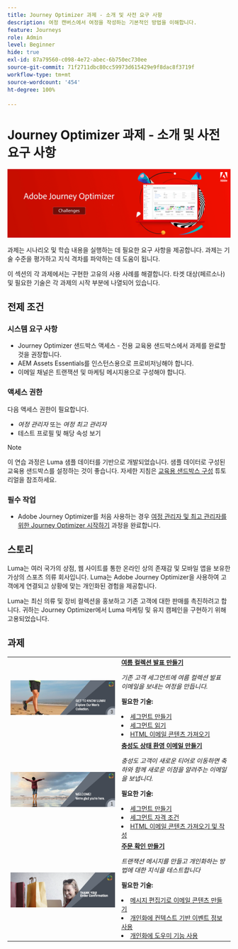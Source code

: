 ```yaml
---
title: Journey Optimizer 과제 - 소개 및 사전 요구 사항
description: 여정 캔버스에서 여정을 작성하는 기본적인 방법을 이해합니다.
feature: Journeys
role: Admin
level: Beginner
hide: true
exl-id: 87a79560-c098-4e72-abec-6b750ec730ee
source-git-commit: 71f2711dbc80cc59973d615429e9f8dac8f3719f
workflow-type: tm+mt
source-wordcount: '454'
ht-degree: 100%

---
```


# Journey Optimizer 과제 - 소개 및 사전 요구 사항

![AJO 과제 배너](./assets/ajo-banner-challenges.png)

과제는 시나리오 및 학습 내용을 실행하는 데 필요한 요구 사항을 제공합니다. 과제는 기술 수준을 평가하고 지식 격차를 파악하는 데 도움이 됩니다.

이 섹션의 각 과제에서는 구현한 고유의 사용 사례를 해결합니다. 타겟 대상(페르소나) 및 필요한 기술은 각 과제의 시작 부분에 나열되어 있습니다.

## 전제 조건

### 시스템 요구 사항

* Journey Optimizer 샌드박스 액세스 - 전용 교육용 샌드박스에서 과제를 완료할 것을 권장합니다.
* AEM Assets Essentials를 인스턴스용으로 프로비저닝해야 합니다.
* 이메일 채널은 트랜잭션 및 마케팅 메시지용으로 구성해야 합니다.

### 액세스 권한

다음 액세스 권한이 필요합니다.
* *여정 관리자* 또는 *여정 최고 관리자*
* 테스트 프로필 및 해당 속성 보기

>[!NOTE]
> 이 연습 과정은 Luma 샘플 데이터를 기반으로 개발되었습니다. 샘플 데이터로 구성된 교육용 샌드박스를 설정하는 것이 좋습니다. 자세한 지침은 [교육용 샌드박스 구성](/help/tutorial-configure-a-training-sandbox/introduction-and-prerequisites.md) 튜토리얼을 참조하세요.

### 필수 작업

* Adobe Journey Optimizer를 처음 사용하는 경우 [여정 관리자 및 최고 관리자를 위한 Journey Optimizer 시작하기](https://experienceleague.adobe.com/?recommended=JourneyOptimizer-U-1-2021.1) 과정을 완료합니다.


## 스토리

Luma는 여러 국가의 상점, 웹 사이트를 통한 온라인 상의 존재감 및 모바일 앱을 보유한 가상의 스포츠 의류 회사입니다. Luma는 Adobe Journey Optimizer을 사용하여 고객에게 연결되고 상황에 맞는 개인화된 경험을 제공합니다.

Luma는 최신 의류 및 장비 컬렉션을 홍보하고 기존 고객에 대한 판매를 촉진하려고 합니다. 귀하는 Journey Optimizer에서 Luma 마케팅 및 유지 캠페인을 구현하기 위해 고용되었습니다.

## 과제

<table>
<tr>
<td>
 <div>
      <a href="summer-collection-announcement-challenge.md">
        <img alt="여름 컬렉션 발표용 이미지" src="./assets/email-assets/luma-transactional-onboarding-3.png"/>
      </a>
      </div>
  </td>
  <td>
   <strong><a href="summer-collection-announcement-challenge.md">여름 컬렉션 발표 만들기 </strong>
 </a>
      <p>
      <em>기존 고객 세그먼트에 여름 컬렉션 발표 이메일을 보내는 여정을 만듭니다. </em>
      <p>
      <b>필요한 기술:</b>
      <li><a href="https://experienceleague.adobe.com/docs/journey-optimizer-learn/tutorials/profiles-segments-subscriptions/create-segments.html?lang=ko"> 세그먼트 만들기</li>
      <li><a href="https://experienceleague.adobe.com/docs/journey-optimizer-learn/tutorials/create-journeys/use-case-read-segment.html?lang=ko">세그먼트 읽기</li>
       <li><a href="https://experienceleague.adobe.com/docs/journey-optimizer-learn/tutorials/create-messages/create-emails/import-and-author-html-email-content.html?lang=ko">HTML 이메일 콘텐츠 가져오기</li>
  </td>
  </tr>
   <tr>
    <td>
    <div>
    <a>
      <img alt="환영합니다." src="./assets/email-assets/luma-transactional-onboarding-1.png"/>
    </a>
    </div>
    <td>
    <div >
      <a>
    <strong><a href="loyalty-status-welcome-email-challenge.md">충성도 상태 환영 이메일 만들기 </strong>
    </a>
    </div>
    <p>
    <em>충성도 고객이 새로운 티어로 이동하면 축하와 함께 새로운 이점을 알려주는 이메일을 보냅니다.</em>
    <p>
    <b>필요한 기술:</b>
      <li><a href="https://experienceleague.adobe.com/docs/journey-optimizer-learn/tutorials/profiles-segments-subscriptions/create-segments.html?lang=ko"> 세그먼트 만들기</li>
      <li><a href="https://experienceleague.adobe.com/docs/journey-optimizer-learn/tutorials/create-journeys/use-case-read-segment-qualification.html?lang=ko">세그먼트 자격 조건</li>
      <li><a href="https://experienceleague.adobe.com/docs/journey-optimizer-learn/tutorials/create-messages/create-emails/import-and-author-html-email-content.html?lang=ko">HTML 이메일 콘텐츠 가져오기 및 작성</li>
  </td>
  </tr>
  <tr>
  <td>
  <div>
    <a href="order-confirmation-challenge.md">
      <img alt="Luma 이메일" src="./assets/email-assets/luma-transactional-order-confirmation.png"/>
    </a>
  </td>
  <td>
      <a href="order-confirmation-challenge.md">
 <strong><a href="order-confirmation-challenge.md">주문 확인 만들기</strong>
 </a>
    <div>
    <p>
    <em>트랜잭션 메시지를 만들고 개인화하는 방법에 대한 지식을 테스트합니다
 </em>
    <p>
    <b>필요한 기술:</b>
      <li><a href="https://experienceleague.adobe.com/docs/journey-optimizer-learn/tutorials/create-messages/create-content-with-the-email-designer.html?lang=ko"> 메시지 편집기로 이메일 콘텐츠 만들기</li>
      <li><a href="https://experienceleague.adobe.com/docs/journey-optimizer-learn/tutorials/personalize-content/use-contextual-event-information-for-personalization.html?lang=ko">개인화에 컨텍스트 기반 이벤트 정보 사용</li>
      <li><a href="https://experienceleague.adobe.com/docs/journey-optimizer-learn/tutorials/personalize-content/use-helper-functions-for-personalization.html?lang=ko">개인화에 도우미 기능 사용</li>
  </td>
</table>
